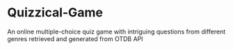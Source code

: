 # Quizzical-Game
An online multiple-choice quiz game with intriguing questions from different genres retrieved and generated from OTDB API
